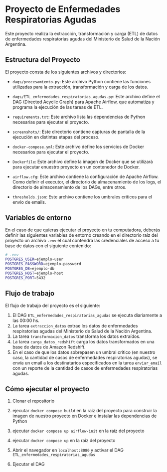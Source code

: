 # Proyecto de Enfermedades Respiratorias Agudas

Este proyecto realiza la extracción, transformación y carga (ETL) de datos de enfermedades respiratorias agudas del Ministerio de Salud de la Nación Argentina.

## Estructura del Proyecto

El proyecto consta de los siguientes archivos y directorios:

- `dags/procesamiento.py`: Este archivo Python contiene las funciones utilizadas para la extracción, transformación y carga de los datos.

- `dags/ETL_enfermedades_respiratorias_agudas.py`: Este archivo define el DAG (Directed Acyclic Graph) para Apache Airflow, que automatiza y programa la ejecución de las tareas de ETL.

- `requirements.txt`: Este archivo lista las dependencias de Python necesarias para ejecutar el proyecto.

- `screenshots/`: Este directorio contiene capturas de pantalla de la ejecución en distintas etapas del proceso.

- `docker-compose.yml`: Este archivo define los servicios de Docker necesarios para ejecutar el proyecto.

- `Dockerfile`: Este archivo define la imagen de Docker que se utilizará para ejecutar enuestro proyecto en un contenedor de Docker.  

- `airflow.cfg`: Este archivo contiene la configuración de Apache Airflow. Como definir el executor, el directorio de almacenamiento de los logs, el directorio de almacenamiento de los DAGs, entre otros.

- `thresholds.json`: Este archivo contiene los umbrales criticos para el envio de emails.

## Variables de entorno

En el caso de que quieras ejecutar el proyecto en tu computadora, deberás definir las siguientes variables de entorno creando en el directorio raíz del proyecto un archivo `.env` el cual contendra las credenciales de acceso a tu base de datos con el siguiente contenido:

```bash
# .env
POSTGRES_USER=ejemplo-user
POSTGRES_PASSWORD=ejemplo-password
POSTGRES_DB=ejemplo-db
POSTGRES_HOST=ejemplo-host
POSTGRES_PORT=5432
```

## Flujo de trabajo

El flujo de trabajo del proyecto es el siguiente:

1. El DAG `ETL_enfermedades_respiratorias_agudas` se ejecuta diariamente a las 00:00 hs.
2. La tarea `extraccion_datos` extrae los datos de enfermedades respiratorias agudas del Ministerio de Salud de la Nación Argentina.
3. La tarea `transformacion_datos` transforma los datos extraídos.
4. La tarea `carga_datos_redshift` carga los datos transformados en una base de datos de Amazon Redshift.
5. En el caso de que los datos sobrepasen un umbral critico (en nuestro caso, la cantidad de casos de enfermedades respiratorias agudas), se envía un email a los destinatarios especificados en la tarea `enviar_email` con un reporte de la cantidad de casos de enfermedades respiratorias agudas.

## Cómo ejecutar el proyecto

1. Clonar el repositorio

2. ejecutar `docker compose build` en la raíz del proyecto para construir la imagen de nuestro proyecto en Docker e instalar las dependencias de Python

3. ejecutar `docker compose up airflow-init` en la raíz del proyecto

4. ejecutar `docker compose up` en la raíz del proyecto

5. Abrir el navegador en `localhost:8080` y activar el DAG `ETL_enfermedades_respiratorias_agudas`

6. Ejecutar el DAG
